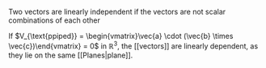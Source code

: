 Two vectors are linearly independent if the vectors are not scalar combinations of each other

If $V_{\text{ppiped}} = \begin{vmatrix}\vec{a} \cdot (\vec{b} \times \vec{c})\end{vmatrix} = 0$ in $\mathbb{R}^3$, the [[vectors]] are linearly dependent, as they lie on the same [[Planes|plane]].